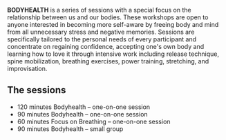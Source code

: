 **BODYHEALTH** is a series of sessions with a special focus on the relationship between us and
our bodies. These workshops are open to anyone interested in becoming more self-aware
by freeing body and mind from all unnecessary stress and negative memories. Sessions
are specifically tailored to the personal needs of every participant and concentrate on
regaining confidence, accepting one's own body and learning how to love it through intensive
work including release technique, spine mobilization, breathing exercises, power training,
stretching, and improvisation.

## The sessions

- 120 minutes Bodyhealth – one-on-one session
- 90 minutes Bodyhealth – one-on-one session
- 60 minutes Focus on Breathing – one-on-one session
- 90 minutes Bodyhealth – small group



